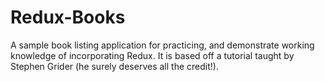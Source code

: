 # Redux-Books
A sample book listing application for practicing, and demonstrate working knowledge of incorporating Redux. It is based off a tutorial taught by Stephen Grider (he surely deserves all the credit!).

